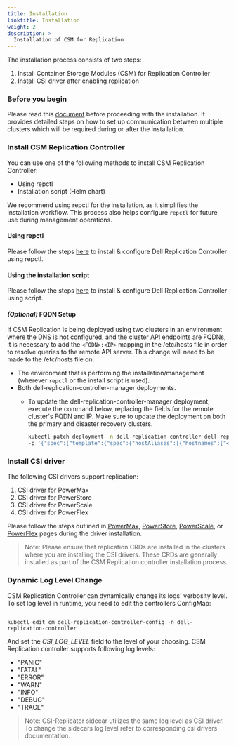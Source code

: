 ```yaml
---
title: Installation
linktitle: Installation
weight: 2
description: >
  Installation of CSM for Replication
---
```


The installation process consists of two steps:

1. Install Container Storage Modules (CSM) for Replication Controller
2. Install CSI driver after enabling replication

### Before you begin
Please read this [document](../configmap-secrets) before proceeding with the installation. It provides detailed steps on how to set up communication between multiple
clusters which will be required during or after the installation.

### Install CSM Replication Controller
You can use one of the following methods to install CSM Replication Controller:
* Using repctl
* Installation script (Helm chart)

We recommend using repctl for the installation, as it simplifies the installation workflow. This process also helps configure `repctl`
for future use during management operations.

#### Using repctl
Please follow the steps [here](../install-repctl) to install & configure Dell Replication Controller using repctl.

#### Using the installation script
Please follow the steps [here](../install-script) to install & configure Dell Replication Controller using script.

#### _(Optional)_ FQDN Setup
If CSM Replication is being deployed using two clusters in an environment where the DNS is not configured, and the cluster API endpoints are FQDNs, it is necessary to add the `<FQDN>:<IP>` mapping in the /etc/hosts file in order to resolve queries to the remote API server.
This change will need to be made to the /etc/hosts file on:
- The environment that is performing the installation/management (wherever `repctl` or the install script is used).
- Both dell-replication-controller-manager deployments.
    - To update the dell-replication-controller-manager deployment, execute the command below, replacing the fields for the remote cluster's FQDN and IP. Make sure to update the deployment on both the primary and disaster recovery clusters.

      ```bash
      kubectl patch deployment -n dell-replication-controller dell-replication-controller-manager \
      -p '{"spec":{"template":{"spec":{"hostAliases":[{"hostnames":["<remote-FQDN>"],"ip":"<remote-IP>"}]}}}}'
      ```

### Install CSI driver
The following CSI drivers support replication:
1. CSI driver for PowerMax
2. CSI driver for PowerStore
3. CSI driver for PowerScale
4. CSI driver for PowerFlex

Please follow the steps outlined in [PowerMax](../powermax), [PowerStore](../powerstore), [PowerScale](../powerscale), or [PowerFlex](../powerflex) pages during the driver installation.

>Note: Please ensure that replication CRDs are installed in the clusters where you are installing the CSI drivers. These CRDs are generally installed as part of the CSM Replication controller installation process.

### Dynamic Log Level Change
CSM Replication Controller can dynamically change its logs' verbosity level.
To set log level in runtime, you need to edit the controllers ConfigMap:
```shell
  
kubectl edit cm dell-replication-controller-config -n dell-replication-controller
```
And set the *CSI_LOG_LEVEL* field to the level of your choosing.
CSM Replication controller supports following log levels:
- "PANIC"
- "FATAL"
- "ERROR"
- "WARN"
- "INFO"
- "DEBUG"
- "TRACE"

>Note: CSI-Replicator sidecar utilizes the same log level as CSI driver. To change the sidecars log level refer to corresponding csi drivers documentation.